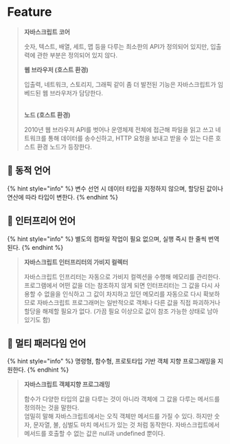 # Feature

> **자바스크립트 코어**
>
> 숫자, 텍스트, 배열, 세트, 맵 등을 다루는 최소한의 API가 정의되어 있지만, 입출력에 관한 부분은 정의되어 있지 않다.
>
>
>
> **웹 브라우저 (호스트 환경)**
>
> 입출력, 네트워크, 스토리지, 그래픽 같이 좀 더 발전된 기능은 자바스크립트가 임베드된 웹 브라우저가 담당한다.
>
> \
> **노드 (호스트 환경)**
>
> 2010년 웹 브라우저 API를 벗어나 운영체제 전체에 접근해 파일을 읽고 쓰고 네트워크를 통해 데이터를 송수신하고, HTTP 요청을 보내고 받을 수 있는 다른 호스트 환경 노드가 등장한다.&#x20;

## 🐇 동적 언어

{% hint style="info" %}
변수 선언 시 데이터 타입을 지정하지 않으며, 할당된 값이나 연산에 따라 타입이 변한다.
{% endhint %}

## 🐇 인터프리어 언어

{% hint style="info" %}
별도의 컴파일 작업이 필요 없으며, 실행 즉시 한 줄씩 번역된다.
{% endhint %}

> **자바스크립트 인터프리터의 가비지 컬렉터**
>
> 자바스크립트 인프리터는 자동으로 가비지 컬렉션을 수행해 메모리를 관리한다. 프로그램에서 어떤 값을 더는 참조하지 않게 되면 인터프리터는 그 값을 다시 사용할 수 없을을 인식하고 그 값이 차지하고 있던 메모리를 자동으로 다시 확보하므로 자바스크립트 프로그래머는 일반적으로 객체나 다른 값을 직접 파괴하거나 할당을 해제할 필요가 없다. (가끔 필요 이상으로 값이 참조 가능한 상태로 남아있기도 함)&#x20;

## 🐇 멀티 패러다임 언어

{% hint style="info" %}
명령형, 함수형, 프로토타입 기반 객체 지향 프로그래밍을 지원한다.
{% endhint %}

> **자바스크립트 객체지향 프로그래밍**
>
> 함수가 다양한 타입의 값을 다루는 것이 아니라 객체에 그 값을 다루는 메서드를 정의하는 것을 말한다.\
> 엄밀히 말해 자바스크립트에서는 오직 객체만 메서드를 가질 수 있다. 하지만 숫자, 문자열, 불, 심벌도 마치 메서드가 있는 것 처럼 동작한다. 자바스크립트에서 메서드를 호출할 수 없는 값은 null과 undefined 뿐이다.
